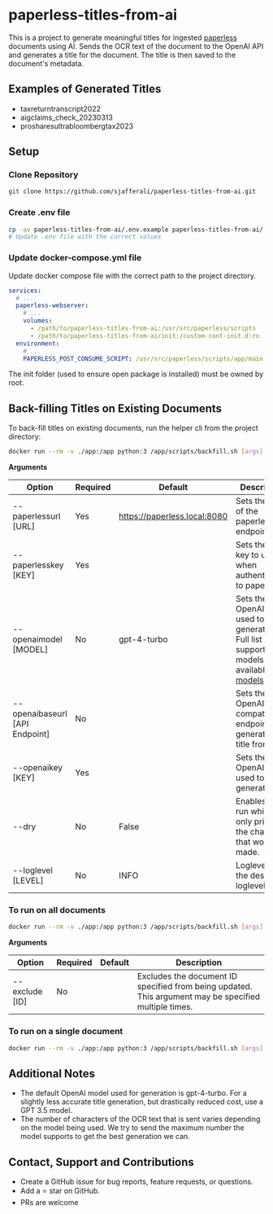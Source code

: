 # paperless-titles-from-ai

This is a project to generate meaningful titles for ingested [paperless](https://docs.paperless-ngx.com/) documents using AI. Sends the OCR text of the document to the OpenAI API and generates a title for the document. The title is then saved to the document's metadata.

## Examples of Generated Titles
- taxreturntranscript2022
- aigclaims_check_20230313
- prosharesultrabloombergtax2023

## Setup

### Clone Repository
```bash
git clone https://github.com/sjafferali/paperless-titles-from-ai.git
```

### Create .env file
```bash
cp -av paperless-titles-from-ai/.env.example paperless-titles-from-ai/.env
# Update .env file with the correct values
```

### Update docker-compose.yml file
Update docker compose file with the correct path to the project directory.

```yaml
services:
  # ...
  paperless-webserver:
    # ...
    volumes:
      - /path/to/paperless-titles-from-ai:/usr/src/paperless/scripts
      - /path/to/paperless-titles-from-ai/init:/custom-cont-init.d:ro
  environment:
    # ...
    PAPERLESS_POST_CONSUME_SCRIPT: /usr/src/paperless/scripts/app/main.py
```

The init folder (used to ensure open package is installed) must be owned by root.

## Back-filling Titles on Existing Documents
To back-fill titles on existing documents, run the helper cli from the project directory:

```bash
docker run --rm -v ./app:/app python:3 /app/scripts/backfill.sh [args] [single|all]
```

**Arguments**

| Option                | Required | Default                      | Description                                                           |
|-----------------------|----------|------------------------------|-----------------------------------------------------------------------|
| --paperlessurl [URL]  | Yes      | https://paperless.local:8080 | Sets the URL of the paperless API endpoint.                           |
| --paperlesskey [KEY]  | Yes      |                              | Sets the API key to use when authenticating to paperless.             |
| --openaimodel [MODEL] | No       | gpt-4-turbo                  | Sets the OpenAI model used to generate title. Full list of supported models available at [models](https://platform.openai.com/docs/models).                         |
| --openaibaseurl [API Endpoint] | No      |                              | Sets the OpenAI compatible endpoint to generate the title from.                           |
| --openaikey [KEY]     | Yes      |                              | Sets the OpenAI key used to generate title.                           |
| --dry                 | No       | False                        | Enables dry run which only prints out the changes that would be made. |
| --loglevel [LEVEL]    | No       | INFO                         | Loglevel sets the desired loglevel.                                   |

### To run on all documents
```bash
docker run --rm -v ./app:/app python:3 /app/scripts/backfill.sh [args] all [filter_args]
```

**Arguments**

| Option         | Required | Default | Description                                                                                           |
|----------------|----------|---------|-------------------------------------------------------------------------------------------------------|
| --exclude [ID] | No       |         | Excludes the document ID specified from being updated. This argument may be specified multiple times. |

### To run on a single document
```bash
docker run --rm -v ./app:/app python:3 /app/scripts/backfill.sh [args] single (document_id)
```

## Additional Notes
- The default OpenAI model used for generation is gpt-4-turbo. For a slightly less accurate title generation, but drastically reduced cost, use a GPT 3.5 model.
- The number of characters of the OCR text that is sent varies depending on the model being used. We try to send the maximum number the model supports to get the best generation we can.


## Contact, Support and Contributions
- Create a GitHub issue for bug reports, feature requests, or questions.
- Add a ⭐️ star on GitHub.
- PRs are welcome
